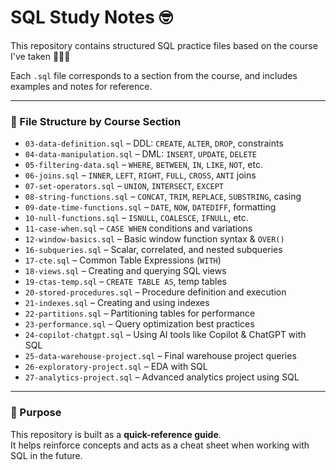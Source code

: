 # SQL Study Notes 🤓

This repository contains structured SQL practice files based on the course I've taken 🚀🚀🚀

Each `.sql` file corresponds to a section from the course, and includes examples and notes for reference.  

---

### 📂 File Structure by Course Section

- `03-data-definition.sql` – DDL: `CREATE`, `ALTER`, `DROP`, constraints  
- `04-data-manipulation.sql` – DML: `INSERT`, `UPDATE`, `DELETE`  
- `05-filtering-data.sql` – `WHERE`, `BETWEEN`, `IN`, `LIKE`, `NOT`, etc.  
- `06-joins.sql` – `INNER`, `LEFT`, `RIGHT`, `FULL`, `CROSS`, `ANTI` joins  
- `07-set-operators.sql` – `UNION`, `INTERSECT`, `EXCEPT`  
- `08-string-functions.sql` – `CONCAT`, `TRIM`, `REPLACE`, `SUBSTRING`, casing  
- `09-date-time-functions.sql` – `DATE`, `NOW`, `DATEDIFF`, formatting  
- `10-null-functions.sql` – `ISNULL`, `COALESCE`, `IFNULL`, etc.  
- `11-case-when.sql` – `CASE WHEN` conditions and variations  
- `12-window-basics.sql` – Basic window function syntax & `OVER()`  
- `16-subqueries.sql` – Scalar, correlated, and nested subqueries  
- `17-cte.sql` – Common Table Expressions (`WITH`)  
- `18-views.sql` – Creating and querying SQL views  
- `19-ctas-temp.sql` – `CREATE TABLE AS`, temp tables  
- `20-stored-procedures.sql` – Procedure definition and execution  
- `21-indexes.sql` – Creating and using indexes  
- `22-partitions.sql` – Partitioning tables for performance  
- `23-performance.sql` – Query optimization best practices  
- `24-copilot-chatgpt.sql` – Using AI tools like Copilot & ChatGPT with SQL  
- `25-data-warehouse-project.sql` – Final warehouse project queries  
- `26-exploratory-project.sql` – EDA with SQL  
- `27-analytics-project.sql` – Advanced analytics project using SQL

---

### 🧠 Purpose

This repository is built as a **quick-reference guide**.  
It helps reinforce concepts and acts as a cheat sheet when working with SQL in the future.

